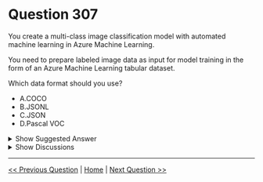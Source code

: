 # Question 307

You create a multi-class image classification model with automated machine learning in Azure Machine Learning.

You need to prepare labeled image data as input for model training in the form of an Azure Machine Learning tabular dataset.

Which data format should you use?

* A.COCO
* B.JSONL
* C.JSON
* D.Pascal VOC

<details>
  <summary>Show Suggested Answer</summary>

  <strong>B</strong><br>

</details>

<details>
  <summary>Show Discussions</summary>

<blockquote><p><strong>GHill1982</strong> <code>(Fri 12 Jul 2024 19:07)</code> - <em>Upvotes: 3</em></p><p>To prepare labeled image data as input for model training in the form of an Azure Machine Learning tabular dataset, you should use the JSONL format. https://learn.microsoft.com/en-us/azure/machine-learning/how-to-prepare-datasets-for-automl-images?view=azureml-api-2&amp;ssp=1</p></blockquote>
<blockquote><p><strong>ferren</strong> <code>(Mon 11 Mar 2024 05:12)</code> - <em>Upvotes: 1</em></p><p>bard says B is correct and give some example</p></blockquote>
<blockquote><p><strong>snegnik</strong> <code>(Sun 03 Dec 2023 13:45)</code> - <em>Upvotes: 1</em></p><p>To use labeled image data for a tabular dataset, you need to prepare the data in the accepted format. According to the Microsoft Learn website, labeled data should be in JSONL format. JSONL is a format where each line of the file is a valid JSON object, which makes it easy to read and parse[1]. Once you have your labeled data in JSONL format, you can use it to create an MLTable, which packages your data into a consumable object for training. https://learn.microsoft.com/en-us/azure/machine-learning/how-to-prepare-datasets-for-automl-images?view=azureml-api-2&amp;tabs=cli</p></blockquote>
<blockquote><p><strong>sap_dg</strong> <code>(Wed 27 Sep 2023 17:35)</code> - <em>Upvotes: 1</em></p><p>A. COCO
To prepare labeled image data as input for model training in the form of an Azure Machine Learning tabular dataset, you should use the COCO (Common Objects in Context) data format.</p></blockquote>
<blockquote><p><strong>sap_dg</strong> <code>(Wed 27 Sep 2023 17:42)</code> - <em>Upvotes: 5</em></p><p>Take it back. JSONL is correct</p></blockquote>
<blockquote><p><strong>oakmm</strong> <code>(Fri 22 Sep 2023 22:31)</code> - <em>Upvotes: 3</em></p><p>https://learn.microsoft.com/en-us/azure/machine-learning/how-to-prepare-datasets-for-automl-images?tabs=cli</p></blockquote>

</details>

---

[<< Previous Question](question_306.md) | [Home](/index.md) | [Next Question >>](question_308.md)
